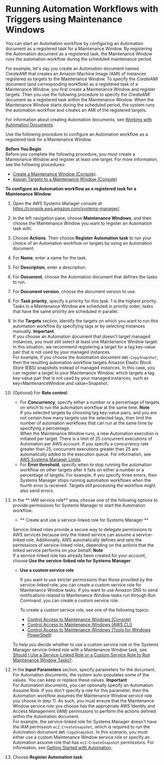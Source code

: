 # Running Automation Workflows with Triggers using Maintenance Windows<a name="automation-mw-target"></a>

You can start an Automation workflow by configuring an Automation document as a registered task for a Maintenance Window\. By registering the Automation document as a registered task, the Maintenance Window runs the automation workflow during the scheduled maintenance period\. 

For example, let's say you create an Automation document named *CreateAMI* that creates an Amazon Machine Image \(AMI\) of instances registered as targets to the Maintenance Window\. To specify the *CreateAMI* document \(and corresponding workflow\) as a registered task of a Maintenance Window, you first create a Maintenance Window and register targets\. Then you use the following procedure to specify the *CreateAMI* document as a registered task within the Maintenance Window\. When the Maintenance Window starts during the scheduled period, the system runs the automation workflow and creates an AMI of the registered targets\.

For information about creating Automation documents, see [Working with Automation Documents](automation-documents.md)\.

Use the following procedure to configure an Automation workflow as a registered task for a Maintenance Window\.

**Before You Begin**  
Before you complete the following procedure, you must create a Maintenance Window and register at least one target\. For more information, see the following procedures: 
+ [Create a Maintenance Window \(Console\)](https://docs.aws.amazon.com/systems-manager/latest/userguide/sysman-maintenance-create-mw.html)\.
+ [Assign Targets to a Maintenance Window \(Console\)](https://docs.aws.amazon.com/systems-manager/latest/userguide/sysman-maintenance-assign-targets.html)

**To configure an Automation workflow as a registered task for a Maintenance Window**

1. Open the AWS Systems Manager console at [https://console\.aws\.amazon\.com/systems\-manager/](https://console.aws.amazon.com/systems-manager/)\.

1. In the left navigation pane, choose **Maintenance Windows**, and then choose the Maintenance Window you want to register an Automation task with\.

1. Choose **Actions**\. Then choose **Register Automation task** to run your choice of an Automation workflow on targets by using an Automation document\.

1. For **Name**, enter a name for the task\.

1. For **Description**, enter a description\.

1. For **Document**, choose the Automation document that defines the tasks to run\.

1. For **Document version**, choose the document version to use\.

1. For **Task priority**, specify a priority for this task\. 1 is the highest priority\. Tasks in a Maintenance Window are scheduled in priority order; tasks that have the same priority are scheduled in parallel\.

1. In the **Targets** section, identify the targets on which you want to run this automation workflow by specifying tags or by selecting instances manually\.
**Important**  
If you choose an Automation document that doesn't target managed instances, you must still select at least one Maintenance Window target\. In this situation, we recommend registering a target for a tag key\-value pair that is not used by your managed instances\.   
For example, if you choose the Automation document `AWS-CopySnapshot`, then the resulting automation workflow targets Amazon Elastic Block Store \(EBS\) snapshots instead of managed instances\. In this case, you can register a target to your Maintenance Window, which targets a tag key\-value pair that is not used by your managed instances, such as key=MaintenanceWindow and value=Snapshot\.

1. \(Optional\) For **Rate control**:
   + For **Concurrency**, specify either a number or a percentage of targets on which to run the automation workflow at the same time\.
**Note**  
If you selected targets by choosing tag key\-value pairs, and you are not certain how many targets use the selected tags, then limit the number of automation workflows that can run at the same time by specifying a percentage\.  
When the Maintenance Window runs, a new Automation execution is initiated per target\. There is a limit of 25 concurrent executions of Automation per AWS account\. If you specify a concurrency rate greater than 25, concurrent executions greater than 25 are automatically added to the execution queue\. For information, see [AWS Systems Manager Limits](https://docs.aws.amazon.com/general/latest/gr/aws_service_limits.html#limits_ssm)\. 
   + For **Error threshold**, specify when to stop running the automation workflow on other targets after it fails on either a number or a percentage of targets\. For example, if you specify three errors, then Systems Manager stops running automation workflows when the fourth error is received\. Targets still processing the workflow might also send errors\.

1. In the ** IAM service role** area, choose one of the following options to provide permissions for Systems Manager to start the Automation workflow:
   +  ** Create and use a service\-linked role for Systems Manager **

     Service\-linked roles provide a secure way to delegate permissions to AWS services because only the linked service can assume a service\-linked role\. Additionally, AWS automatically defines and sets the permissions of service\-linked roles, depending on the actions that the linked service performs on your behalf\.
**Note**  
If a service\-linked role has already been created for your account, choose **Use the service\-linked role for Systems Manager**\.
   + **Use a custom service role**

     If you want to use stricter permissions than those provided by the service\-linked role, you can create a custom service role for Maintenance Window tasks\. If you want to use Amazon SNS to send notifications related to Maintenance Window tasks run through Run Command, you can create a custom service role\.

     To create a custom service role, see one of the following topics:
     + [Control Access to Maintenance Windows \(Console\)](sysman-maintenance-perm-console.md)
     + [Control Access to Maintenance Windows \(AWS CLI\)](sysman-maintenance-perm-cli.md)
     + [Control Access to Maintenance Windows \(Tools for Windows PowerShell\)](sysman-maintenance-perm-ps.md)

   To help you decide whether to use a custom service role or the Systems Manager service\-linked role with a Maintenance Window task, see [Should I Use a Service\-Linked Role or a Custom Service Role to Run Maintenance Window Tasks?](sysman-maintenance-permissions.md#maintenance-window-tasks-service-role)\.

1. In the **Input Parameters** section, specify parameters for the document\. For Automation documents, the system auto\-populates some of the values\. You can keep or replace these values\.
**Important**  
For Automation documents, you can optionally specify an Automation Assume Role\. If you don't specify a role for this parameter, then the Automation workflow assumes the Maintenance Window service role you choose in step 11\. As such, you must ensure that the Maintenance Window service role you choose has the appropriate AWS Identity and Access Management \(IAM\) permissions to perform the actions defined within the Automation document\.   
For example, the service\-linked role for Systems Manager doesn't have the IAM permission `ec2:CreateSnapshot`, which is required to run the Automation document `AWS-CopySnapshot`\. In this scenario, you must either use a custom Maintenance Window service role or specify an Automation assume role that has `ec2:CreateSnapshot` permissions\. For information, see [Getting Started with Automation](automation-setup.md)\.

1. Choose **Register Automation task**\.